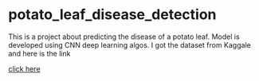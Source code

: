 <h1> potato_leaf_disease_detection</h1>
<p>This is a project about predicting the disease of  a potato leaf. Model is developed using CNN deep learning algos. I got the dataset from Kaggale and here is the link </p>
<a href='https://www.kaggle.com/datasets/emmarex/plantdisease'> click here </a>




